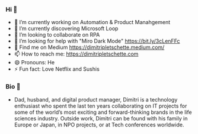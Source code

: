 ### Hi 👋
- 🔭 I’m currently working on Automation & Product Manahgement
- 🌱 I’m currently discovering Microsoft Loop
- 👯 I’m looking to collaborate on RPA
- 🤔 I’m looking for help with "Miro Dark Mode" https://bit.ly/3cLenFFc
- 💬 Find me on Medium https://dimitripletschette.medium.com/
- 📫 How to reach me: https://dimitripletschette.com
- 😄 Pronouns: He
- ⚡ Fun fact: Love Netflix and Sushis

### Bio 📖
- Dad, husband, and digital product manager, Dimitri is a technology enthusiast who spent the last ten years collaborating on IT projects for some of the world’s most exciting and forward-thinking brands in the life sciences industry. Outside work, Dimitri can be found with his family in Europe or Japan, in NPO projects, or at Tech conferences worldwide.
